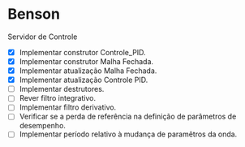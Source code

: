 # Benson
Servidor de Controle
 - [x] Implementar construtor Controle_PID.
 - [x] Implementar construtor Malha Fechada.
 - [x] Implementar atualização Malha Fechada.
 - [x] Implementar atualização Controle PID.
 - [ ] Implementar destrutores.
 - [ ] Rever filtro integrativo.
 - [ ] Implementar filtro derivativo.
 - [ ] Verificar se a perda de referência na definição de parâmetros de desempenho.
 - [ ] Implementar período relativo à mudança de paramêtros da onda.
